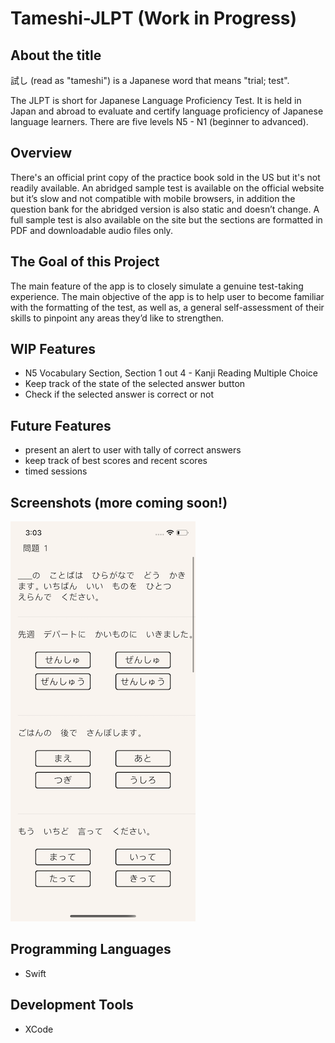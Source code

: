 # Tameshi-JLPT (Work in Progress)

## About the title
試し (read as "tameshi") is a Japanese word that means "trial; test". 

The JLPT is short for Japanese Language Proficiency Test. It is held in Japan and abroad to evaluate and certify language proficiency of Japanese language learners. There are five levels N5 - N1 (beginner to advanced). 

## Overview
There's an official print copy of the practice book sold in the US but it's not readily available. An abridged sample test is available on the official website but it’s slow and not compatible with mobile browsers, in addition the question bank for the abridged version is also static and doesn’t change. A full sample test is also available on the site but the sections are formatted in PDF and downloadable audio files only.

## The Goal of this Project
The main feature of the app is to closely simulate a genuine test-taking experience. The main objective of the app is to help user to become familiar with the formatting of the test, as well as, a general self-assessment of their skills to pinpoint any areas they’d like to strengthen.

## WIP Features 
- N5 Vocabulary Section, Section 1 out 4 - Kanji Reading Multiple Choice
- Keep track of the state of the selected answer button
- Check if the selected answer is correct or not

## Future Features
- present an alert to user with tally of correct answers
- keep track of best scores and recent scores
- timed sessions

## Screenshots (more coming soon!)
![image](images/mondaiOne.png)

## Programming Languages
- Swift

## Development Tools
- XCode
